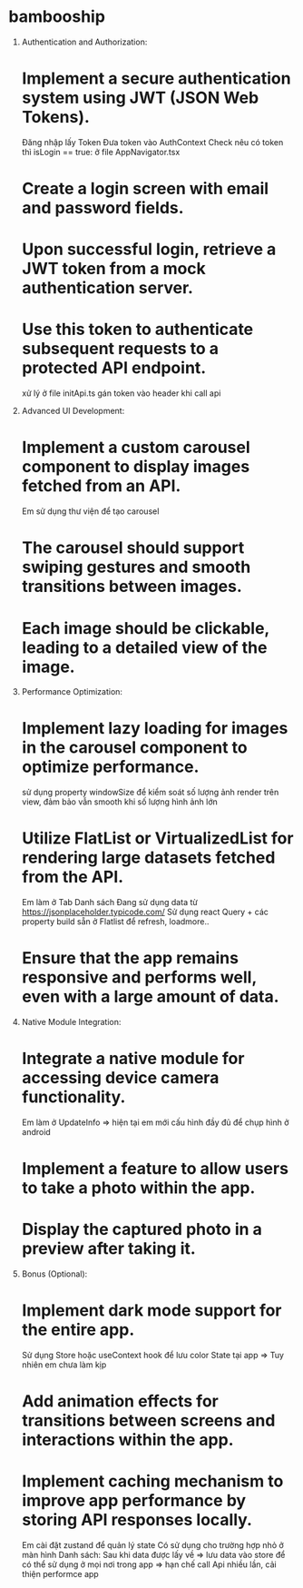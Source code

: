 # bambooship

1. Authentication and Authorization:

   # Implement a secure authentication system using JWT (JSON Web Tokens). <!-- completed -->

   Đăng nhập lấy Token
   Đưa token vào AuthContext
   Check nêu có token thì isLogin == true: ở file AppNavigator.tsx

   # Create a login screen with email and password fields. <!-- completed -->

   # Upon successful login, retrieve a JWT token from a mock authentication server. <!-- completed -->

   # Use this token to authenticate subsequent requests to a protected API endpoint. <!-- completed -->

   xử lý ở file initApi.ts
   gán token vào header khi call api

2. Advanced UI Development:

   # Implement a custom carousel component to display images fetched from an API. <!-- completed -->

   Em sử dụng thư viện để tạo carousel

   # The carousel should support swiping gestures and smooth transitions between images.<!-- completed -->

   # Each image should be clickable, leading to a detailed view of the image.<!-- completed -->

3. Performance Optimization:

   # Implement lazy loading for images in the carousel component to optimize performance.<!-- completed -->

   sử dụng property windowSize để kiểm soát số lượng ảnh render trên view, đảm bảo vẫn smooth khi số lượng hình ảnh lớn

   # Utilize FlatList or VirtualizedList for rendering large datasets fetched from the API.<!-- completed -->

   Em làm ở Tab Danh sách
   Đang sử dụng data từ https://jsonplaceholder.typicode.com/
   Sử dụng react Query + các property build sẵn ở Flatlist để refresh, loadmore..

   # Ensure that the app remains responsive and performs well, even with a large amount of data.<!-- completed -->

4. Native Module Integration:

   # Integrate a native module for accessing device camera functionality.<!-- completed -->

   Em làm ở UpdateInfo => hiện tại em mới cấu hình đầy đủ để chụp hình ở android

   # Implement a feature to allow users to take a photo within the app.<!-- completed -->

   # Display the captured photo in a preview after taking it.<!-- completed -->

5. Bonus (Optional):

   # Implement dark mode support for the entire app.

   Sử dụng Store hoặc useContext hook để lưu color State tại app => Tuy nhiên em chưa làm kịp

   # Add animation effects for transitions between screens and interactions within the app.

   # Implement caching mechanism to improve app performance by storing API responses locally.<!-- completed -->

   Em cài đặt zustand để quản lý state
   Có sử dụng cho trường hợp nhỏ ở màn hình Danh sách:
   Sau khi data được lấy về => lưu data vào store để có thể sử dụng ở mọi nơi trong app => hạn chế call Api nhiều lần, cải thiện performce app
